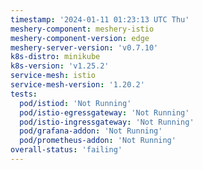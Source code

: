 ```yaml
---
timestamp: '2024-01-11 01:23:13 UTC Thu'
meshery-component: meshery-istio
meshery-component-version: edge
meshery-server-version: 'v0.7.10'
k8s-distro: minikube
k8s-version: 'v1.25.2'
service-mesh: istio
service-mesh-version: '1.20.2'
tests:
  pod/istiod: 'Not Running'
  pod/istio-egressgateway: 'Not Running'
  pod/istio-ingressgateway: 'Not Running'
  pod/grafana-addon: 'Not Running'
  pod/prometheus-addon: 'Not Running'
overall-status: 'failing'
---
```

